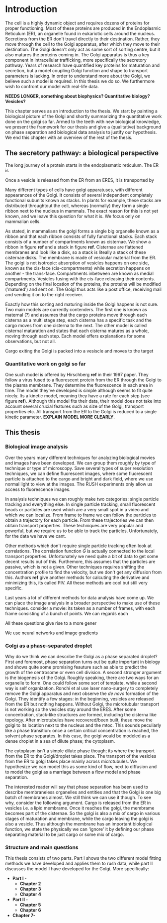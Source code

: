 # Introduction

The cell is a highly dynamic object and requires dozens of proteins for proper functioning. Most of these proteins are produced in the Endoplasmic Reticulum (ER), an organelle found in eukariotic cells around the nucleus. Secretions from the ER don't travel directly to their destination. Rather, they move through the cell to the Golgi apparatus, after which they move to their destination. The Golgi doesn't only act as some sort of sorting centre, but it also matures the proteins coming in. The Golgi apparatus is thus a key component in intracellular trafficking, more specifically the secretory pathway. Years of research have quantified key proteins for maturation and secretion, but a model coupling Golgi function and shape to transport parameters is lacking. In order to understand more about the Golgi, we believe such a model is required. In this thesis we do so. We furthermore wish to confront our model with real-life data.

**NEEDS LONGER, something about biophysics? Quantitative biology? Vesicles?**

This chapter serves as an introduction to the thesis. We start by painting a biological picture of the Golgi and shortly summarizing the quantitative work done on the golgi so far. Armed to the teeth with new biological knowledge, we present the framework for our thesis and give a (qualitative) background on phase separation and biological data analysis to justify our hypothesis. We end this chapter with an overview of the rest of the thesis. 

## The secretory pathway: a biological perspective

The long journey of a protein starts in the endoplasmatic reticulum. The ER is 


Once a vesicle is released from the ER from an ERES, it is transported by 

Many different types of cells have golgi apparatuses, with different appearances of the Golgi. It consists of several independent completely functional subunits known as stacks. In plants for example, these stacks are distributed throughtout the cell, whereas (normally) they form a single ribbon next to the nucleus in mammals. The exact reason for this is not yet known, and we leave this question for what it is. We focus only on mammalian cells.

As stated, in mammalians the golgi forms a single big organelle known as a ribbon and that each ribbon consists of fully functional stacks. Each stack consists of a number of compartments known as cisternae. We show a ribbon in figure **ref** and a stack in figure **ref**. Cisternae are flattened membranes and look like a disk, so a stack is liteally a stack of these cisternae disks. The membrane is made of vesicular material from the ER. The golgi is not isotropic: absorption of vesicles happens on one side, known as the cis-face (cis-compartments) while secretion happens on another - the trans-face. Compartments inbetween are known as medial compartments. Vesicles fusing with the cis-face releasing their contents. Depending on the final location of the proteins, the proteins will be modified ('matured') and sent on. The Golgi thus acts like a post office, receiving mail and sending it on to the right receiver. 

Exactly how this sorting and maturing inside the Golgi happens is not sure. Two main models are currently contenders. The first one is known as maternal (?) and assumes that the cargo proteins move through each cisterna as a multi stage step, each cisterna has a specific task and the cargo moves from one cisterna to the next. The other model is called cisternal maturation and states that each cisterna matures as a whole, moving through each step. Each model offers explanations for some observations, but not all. 

Cargo exiting the Golgi is packed into a vesiscle and moves to the target



### Quantitative work on golgi so far
One such model is offered by Hirschberg **ref** in their 1997 paper. They follow a virus fused to a fluorescent protein from the ER through the Golgi to the plasma membrane. They determine the fluorescence in each area in time. The model they've developed is simple although seems to fit quite nicely. Its a kinetic model, meaning they have a rate for each step (see figure **ref**). Although this model fits their data, their model does not take into account several crucial features such as size of the Golgi, transport properties etc. All transport from the ER to the Golgi is reduced to a single kinetic parameter. **EXPLAIN MODEL MORE CLEARLY**.

## This thesis

### Biological image analysis

Over the years many different techniques for analyzing biological movies and images have been developed. We can group them roughly by type of technique or type of microscopy. Save several types of super resolution techniques, we can define fluorescent images, where some fluorescent particle is attached to the cargo and bright and dark field, where we use normal light to view at the images. The RUSH experiments only allow us access to fluorescence images.

In analysis techniques we can roughly make two categories: single particle tracking and everything else. In single particle tracking, small fluorescent beads or particles are used which are a very small spot in a video and which we can localize. From frame to frame we can follow the particles to obtain a trajectory for each particle. From these trajectories we can then obtain transport properties. These techniques are very popular and powerful, but we require us to be able to track the particles. Unfortunately, for the data we have we cant.

Other methods which don't require single particle tracking often look at correlations. The correlation function $G$ is actually connected to the local transport properties. Unfortunately we need quite a bit of data to get some decent results out of this. Furthemore, this assumes that the particles are passive, which is not a given. Other techniques requires shifting the concentration profile to find the velocity, but we don't get any diffusion from this. Authors **ref** give another methods for calcuting the derivative and minimizing this, its called PIV. All these methods are cool but still very specific. 

Last years a lot of different methods for data analysis have come up. We can place the image analysis in a broader perspective to make use of these techniques. consider a movie: its taken as a number of frames, with each frame consisting of a bunch of points. We can regards each 

All these questions give rise to a more gener


We use neural networks and image gradients


### Golgi as a phase-separated droplet

Why do we think we can describe the Golgi as a phase separated droplet? First and foremost, phase separation turns out be quite important in biology and shows quite some promising feauture such as able to predict the growth of the centrosome or even cell division. A second stronger argument is the biogenesis of the Golgi. Roughly speaking, there are two ways for an organelle to form. One could follow some sort of template, while a second way is self organization. Ronchi et al use laser nano-surgery to completely remove the Golgi apparatus and next observe the *de novo* formation of the Golgi. They identify a few stages: in the beginning, vesicles are released from the ER but nothing happens. Without Golgi, the microtubular transport is not working so the vesicles stay around the ERES. After some concentration, stack-like structures are formed, including the cisterna like topology. After microtubules have recovered/been built, these move the golgi to its location next to the nucleus and the mtoc. This sounds peculiarly like a phase transition: once a certain critical concentration is reached, the solvent phase separates. In this case, the golgi would be modeled as a dense droplet in a sea of dilute phase; the cytoplasm.

The cytoplasm isn't a simple dilute phase though; its where the transport from the ER to the Golgi/droplet takes place. The transport of the vesicles from the ER to golgi takes place mainly across microtubules. We hypothesize we can model this as some kind of flow, next to diffusion and to model the golgi as a marriage between a flow model and phase separation.  

The interested reader will say that phase separation has been used to describe membraneless organelles and entities and that the Golgi is one big batch of membranes almost. We still think we can use it though. To see why, consider the following argument. Cargo is released from the ER in vesicles i.e. a lipid membrame. Once it reaches the golgi, the membrame becomes part of the cisternae. So the golgi is also a mix of cargo in various stages of maturation and membrane, while the cargo leaving the golgi is also a vesicle. Thus although the membrane has an important biological function, we state the physically we can 'ignore' it by defining our phase separating material to be just cargo or some mix of cargo. 

### Structure and main questions

This thesis consists of two parts. Part I shows the two different model fitting methods we have developed and applies them to rush data, while part II discusses the model I have developed for the Golgi. More specifically:
* **Part I -**
    * **Chapter 2**
    * **Chapter 3**
    * **Chapter 4** 
* **Part II -**
    * **Chapter 5**
    * **Chapter 6**
* **Chapter 7-**


